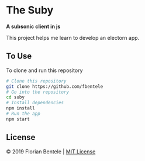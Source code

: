 # The Suby

**A subsonic client in js**

This project helps me learn to develop an electorn app.


## To Use

To clone and run this repository 
```bash
# Clone this repository
git clone https://github.com/fbentele
# Go into the repository
cd suby
# Install dependencies
npm install
# Run the app
npm start
```

## License
&copy; 2019 Florian Bentele | [MIT License](LICENSE.md)
